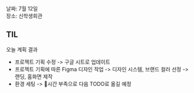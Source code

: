 날짜: 7월 12일  
장소: 신학생회관

## TIL

오늘 계획 결과
- 프로젝트 기획 수정
  -> 구글 시트로 업데이트
- 프로젝트 기획에 따른 Figma 디자인 작업
  -> 디자인 시스템, 브랜드 컬러 선정
  -> 랜딩, 홈화면 제작
- 환경 세팅
  -> 시간 부족으로 다음 TODO로 옮길 예정
